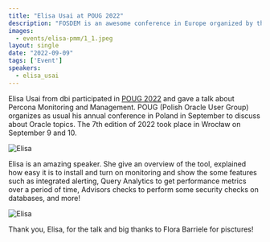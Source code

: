 ```yaml
---
title: "Elisa Usai at POUG 2022"
description: "FOSDEM is an awesome conference in Europe organized by the community for the community. Percona experts actively participated in it this year."
images:
  - events/elisa-pmm/1_1.jpeg
layout: single
date: "2022-09-09"
tags: ['Event']
speakers:
  - elisa_usai
---
```


Elisa Usai from dbi participated in [POUG 2022](https://poug.org/en/) and gave a talk about Percona Monitoring and Management. POUG (Polish Oracle User Group) organizes as usual his annual conference in Poland in September to discuss about Oracle topics. The 7th edition of 2022 took place in Wrocław on September 9 and 10. 

![Elisa](/events/elisa-pmm/1_1.jpeg)

Elisa is an amazing speaker. She give an overview of the tool, explained how easy it is to install and turn on monitoring and show the some features such as integrated alerting, Query Analytics to get performance metrics over a period of time, Advisors checks to perform some security checks on databases, and more! 

![Elisa](/events/elisa-pmm/1_2.jpeg)

Thank you, Elisa, for the talk and big thanks to Flora Barriele for pisctures!